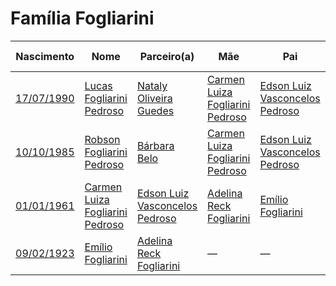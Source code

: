 # Família Fogliarini

| Nascimento                                                                 | Nome                                                                                     | Parceiro(a)                                                                                      | Mãe                                                                                     | Pai                                                                                     | Cresceu em                                               | Nasceu em                                                 |
|----------------------------------------------------------------------------|-------------------------------------------------------------------------------------------|--------------------------------------------------------------------------------------------------|------------------------------------------------------------------------------------------|------------------------------------------------------------------------------------------|------------------------------------------------------------|-------------------------------------------------------------|
| [17/07/1990](http://chatgpt.com/?q=17/07/1990)                             | [Lucas Fogliarini Pedroso](http://chatgpt.com/?q=Lucas%20Fogliarini%20Pedroso)           | [Nataly Oliveira Guedes](http://chatgpt.com/?q=Nataly%20Oliveira%20Guedes)                      | [Carmen Luiza Fogliarini Pedroso](http://chatgpt.com/?q=Carmen%20Luiza%20Fogliarini%20Pedroso) | [Edson Luiz Vasconcelos Pedroso](http://chatgpt.com/?q=Edson%20Luiz%20Vasconcelos%20Pedroso) | [Porto Alegre, RS](http://chatgpt.com/?q=Porto%20Alegre%20RS) | [Cachoeira do Sul, RS](http://chatgpt.com/?q=Cachoeira%20do%20Sul%20RS) |
| [10/10/1985](http://chatgpt.com/?q=10/10/1985)                             | [Robson Fogliarini Pedroso](http://chatgpt.com/?q=Robson%20Fogliarini%20Pedroso)         | [Bárbara Belo](http://chatgpt.com/?q=Bárbara%20Belo)                                             | [Carmen Luiza Fogliarini Pedroso](http://chatgpt.com/?q=Carmen%20Luiza%20Fogliarini%20Pedroso) | [Edson Luiz Vasconcelos Pedroso](http://chatgpt.com/?q=Edson%20Luiz%20Vasconcelos%20Pedroso) | [Porto Alegre, RS](http://chatgpt.com/?q=Porto%20Alegre%20RS) | [Cachoeira do Sul, RS](http://chatgpt.com/?q=Cachoeira%20do%20Sul%20RS) |
| [01/01/1961](http://chatgpt.com/?q=01/01/1961)                             | [Carmen Luiza Fogliarini Pedroso](http://chatgpt.com/?q=Carmen%20Luiza%20Fogliarini%20Pedroso) | [Edson Luiz Vasconcelos Pedroso](http://chatgpt.com/?q=Edson%20Luiz%20Vasconcelos%20Pedroso)     | [Adelina Reck Fogliarini](http://chatgpt.com/?q=Adelina%20Reck%20Fogliarini)             | [Emílio Fogliarini](http://chatgpt.com/?q=Emílio%20Fogliarini)                           | [Cachoeira do Sul, RS](http://chatgpt.com/?q=Cachoeira%20do%20Sul%20RS) | [Dona Francisca, RS](http://chatgpt.com/?q=Dona%20Francisca%20RS) |
| [09/02/1923](http://chatgpt.com/?q=09/02/1923)                             | [Emílio Fogliarini](http://chatgpt.com/?q=Emílio%20Fogliarini)                           | [Adelina Reck Fogliarini](http://chatgpt.com/?q=Adelina%20Reck%20Fogliarini)                    | —                                                                                        | —                                                                                        | [Cachoeira do Sul, RS](http://chatgpt.com/?q=Cachoeira%20do%20Sul%20RS) | [Dona Francisca, RS](http://chatgpt.com/?q=Dona%20Francisca%20RS) |
